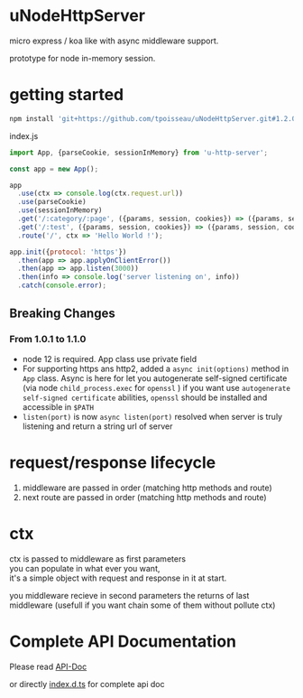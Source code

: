 # uNodeHttpServer

micro express / koa like with async middleware support.

prototype for node in-memory session.

# getting started
```bash
npm install 'git+https://github.com/tpoisseau/uNodeHttpServer.git#1.2.0'
```

index.js
```js
import App, {parseCookie, sessionInMemory} from 'u-http-server';

const app = new App();

app
  .use(ctx => console.log(ctx.request.url))
  .use(parseCookie)
  .use(sessionInMemory)
  .get('/:category/:page', ({params, session, cookies}) => ({params, session, cookies}))
  .get('/:test', ({params, session, cookies}) => ({params, session, cookies}))
  .route('/', ctx => 'Hello World !');

app.init({protocol: 'https'})
  .then(app => app.applyOnClientError())
  .then(app => app.listen(3000))
  .then(info => console.log('server listening on', info))
  .catch(console.error);
```

## Breaking Changes
### From 1.0.1 to 1.1.0
- node 12 is required. App class use private field
- For supporting https ans http2, added a `async init(options)` method in `App` class.
  Async is here for let you autogenerate self-signed certificate (via node `child_process.exec` for `openssl` )
  if you want use `autogenerate self-signed certificate` abilities, `openssl` should be installed and accessible in `$PATH`
- `listen(port)` is now `async listen(port)` resolved when server is truly listening and return a string url of server

# request/response lifecycle
1. middleware are passed in order (matching http methods and route)  
2. next route are passed in order (matching http methods and route)

# ctx
ctx is passed to middleware as first parameters  
you can populate in what ever you want,  
it's a simple object with request and response in it at start.

you middleware recieve in second parameters the returns of last middleware (usefull if you want chain some of them without pollute ctx)

# Complete API Documentation
Please read [API-Doc](https://tpoisseau.github.io/uNodeHttpServer/)

or directly [index.d.ts](https://github.com/tpoisseau/uNodeHttpServer/blob/master/index.d.ts) for complete api doc